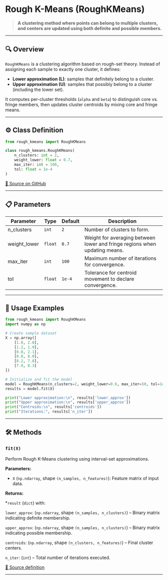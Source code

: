 # Rough K-Means (RoughKMeans)

> **A clustering method where points can belong to multiple clusters, and centers are updated using both definite and possible members.**

---

## 🔍 Overview

`RoughKMeans` is a clustering algorithm based on rough-set theory. Instead of assigning each sample to exactly one cluster, it defines:

- **Lower approximation (L)**: samples that definitely belong to a cluster.
- **Upper approximation (U)**: samples that possibly belong to a cluster (including the lower set).

It computes per-cluster thresholds (`alpha` and `beta`) to distinguish core vs. fringe members, then updates cluster centroids by mixing core and fringe means.

---

## ⚙️ Class Definition

```python
from rough_kmeans import RoughKMeans

class rough_kmeans.RoughKMeans(
    n_clusters: int = 2,
    weight_lower: float = 0.7,
    max_iter: int = 100,
    tol: float = 1e-4
)
```

[🔗 Source on GitHub](https://github.com/soft-clustering/soft-clustering/blob/main/soft_clustering/_rough_k_means#L5)

---

## 📋 Parameters

| Parameter    | Type   | Default | Description                                                               |
| ------------ | -------| ------- | ------------------------------------------------------------------------- |
| n_clusters   | `int`  | `2`     | Number of clusters to form.                                               |
| weight_lower | `float`| `0.7`   | Weight for averaging between lower and fringe regions when updating means.|
| max_iter     | `int`  | `100`   | Maximum number of iterations for convergence.                             |
| tol          | `float`| `1e-4`  | Tolerance for centroid movement to declare convergence.                   |

---

## 🚀 Usage Examples

```python
from rough_kmeans import RoughKMeans
import numpy as np

# Create sample dataset
X = np.array([
    [1.0, 2.0],
    [1.2, 1.9],
    [0.8, 2.1],
    [8.0, 8.0],
    [8.2, 7.8],
    [7.9, 8.3]
])

# Initialize and fit the model
model = RoughKMeans(n_clusters=2, weight_lower=0.6, max_iter=50, tol=1e-3)
results = model.fit(X)

print("Lower approximation:\n", results['lower_approx'])
print("Upper approximation:\n", results['upper_approx'])
print("Centroids:\n", results['centroids'])
print("Iterations:", results['n_iter'])
```

---

## 🛠️ Methods

### `fit(X)`

Perform Rough K-Means clustering using interval-set approximations.

**Parameters:**

* `X` (`np.ndarray`, shape `(n_samples, n_features)`): Feature matrix of input data.

**Returns:**

*`result` (`dict`) with:

`lower_approx`: (`np.ndarray`, shape `(n_samples, n_clusters)`) – Binary matrix indicating definite membership.

`upper_approx`: (`np.ndarray`, shape `(n_samples, n_clusters)`) – Binary matrix indicating possible membership.

`centroids`: (`np.ndarray`, shape `(n_clusters, n_features)`) – Final cluster centers.

`n_iter`: (`int`) – Total number of iterations executed.

[🔗 Source definition](https://github.com/soft-clustering/soft-clustering/blob/main/soft_clustering/_rough_k_means#L14)

---
